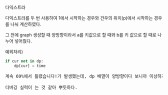 다익스트라

다익스트라를 두 번 사용하여 1에서 시작하는 경우와 건우의 위치(p)에서 시작하는 경우를 나눠 계산하였다.

그 전에 graph 생성할 때 양방향이라서 a를 키값으로 할 때와 b를 키 값으로 할 때로 나누어 넣어줬다.

예외처리)
```python
if cur not in dp:
    dp[cur] = time
```
<pre>
계속 69%에서 틀렸습니다!가 발생했는데, dp 배열이 양방향이다 보니까 이상하게 덮어씌어지는 경우를 발견하고 예외처리를 해주었다.

디버깅 실력이 는 것 같아 뿌듯하다.
</pre>
